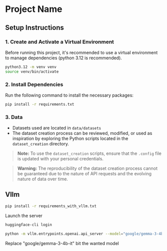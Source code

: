 # Project Name

## Setup Instructions

### 1. Create and Activate a Virtual Environment

Before running this project, it's recommended to use a virtual environment to manage dependencies (python 3.12 is recommended).

```sh
python3.12 -m venv venv
source venv/bin/activate
```

### 2. Install Dependencies
Run the following command to install the necessary packages:

```sh
pip install -r requirements.txt
```

### 3. Data 
- Datasets used are located in `data/datasets`
- The dataset creation process can be reviewed, modified, or used as inspiration by exploring the Python scripts located in the `dataset_creation` directory.
> **Note:** To use the `dataset_creation` scripts, ensure that the `.config` file is updated with your personal credentials.

> **Warning:** The reproducibility of the dataset creation process cannot be guaranteed due to the nature of API requests and the evolving nature of data over time.

## Vllm

```sh
pip install -r requirements_with_vllm.txt
```

Launch the server


```sh
huggingface-cli login
```

```sh
python -m vllm.entrypoints.openai.api_server --model="google/gemma-3-4b-it"
```

Replace "google/gemma-3-4b-it" bit the wanted model